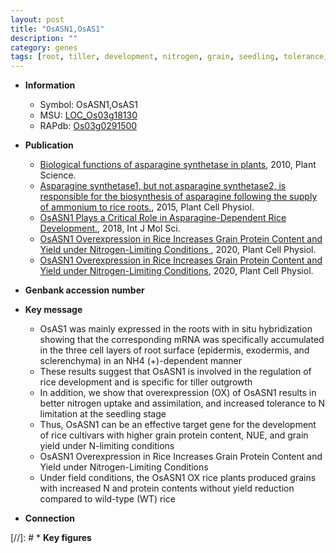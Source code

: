 ```yaml
---
layout: post
title: "OsASN1,OsAS1"
description: ""
category: genes
tags: [root, tiller, development, nitrogen, grain, seedling, tolerance, grain yield, yield, grain protein content, grain protein]
---
```


* **Information**  
    + Symbol: OsASN1,OsAS1  
    + MSU: [LOC_Os03g18130](http://rice.plantbiology.msu.edu/cgi-bin/ORF_infopage.cgi?orf=LOC_Os03g18130)  
    + RAPdb: [Os03g0291500](http://rapdb.dna.affrc.go.jp/viewer/gbrowse_details/irgsp1?name=Os03g0291500)  

* **Publication**  
    + [Biological functions of asparagine synthetase in plants](http://www.ncbi.nlm.nih.gov/pubmed?term=Biological+functions+of+asparagine+synthetase+in+plants%5BTitle%5D), 2010, Plant Science.
    + [Asparagine synthetase1, but not asparagine synthetase2, is responsible for the biosynthesis of asparagine following the supply of ammonium to rice roots.](http://www.ncbi.nlm.nih.gov/pubmed?term=Asparagine+synthetase1,+but+not+asparagine+synthetase2,+is+responsible+for+the+biosynthesis+of+asparagine+following+the+supply+of+ammonium+to+rice+roots.%5BTitle%5D), 2015, Plant Cell Physiol.
    + [OsASN1 Plays a Critical Role in Asparagine-Dependent Rice Development.](http://www.ncbi.nlm.nih.gov/pubmed?term=OsASN1+Plays+a+Critical+Role+in+Asparagine-Dependent+Rice+Development.%5BTitle%5D), 2018, Int J Mol Sci.
    + [OsASN1 Overexpression in Rice Increases Grain Protein Content and Yield under Nitrogen-Limiting Conditions ](http://www.ncbi.nlm.nih.gov/pubmed?term=OsASN1+Overexpression+in+Rice+Increases+Grain+Protein+Content+and+Yield+under+Nitrogen-Limiting+Conditions+%5BTitle%5D), 2020, Plant Cell Physiol.
    + [OsASN1 Overexpression in Rice Increases Grain Protein Content and Yield under Nitrogen-Limiting Conditions](http://www.ncbi.nlm.nih.gov/pubmed?term=OsASN1+Overexpression+in+Rice+Increases+Grain+Protein+Content+and+Yield+under+Nitrogen-Limiting+Conditions%5BTitle%5D), 2020, Plant Cell Physiol.

* **Genbank accession number**  

* **Key message**  
    + OsAS1 was mainly expressed in the roots with in situ hybridization showing that the corresponding mRNA was specifically accumulated in the three cell layers of root surface (epidermis, exodermis, and sclerenchyma) in an NH4 (+)-dependent manner
    + These results suggest that OsASN1 is involved in the regulation of rice development and is specific for tiller outgrowth
    + In addition, we show that overexpression (OX) of OsASN1 results in better nitrogen uptake and assimilation, and increased tolerance to N limitation at the seedling stage
    + Thus, OsASN1 can be an effective target gene for the development of rice cultivars with higher grain protein content, NUE, and grain yield under N-limiting conditions
    + OsASN1 Overexpression in Rice Increases Grain Protein Content and Yield under Nitrogen-Limiting Conditions
    + Under field conditions, the OsASN1 OX rice plants produced grains with increased N and protein contents without yield reduction compared to wild-type (WT) rice

* **Connection**  

[//]: # * **Key figures**  


